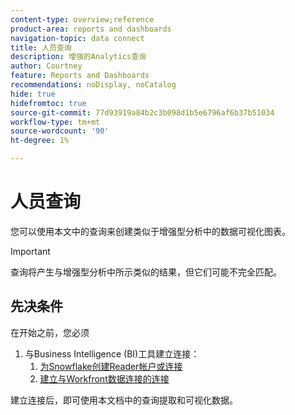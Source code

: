 ```yaml
---
content-type: overview;reference
product-area: reports and dashboards
navigation-topic: data connect
title: 人员查询
description: 增强的Analytics查询
author: Courtney
feature: Reports and Dashboards
recommendations: noDisplay, noCatalog
hide: true
hidefromtoc: true
source-git-commit: 77d93919a84b2c3b098d1b5e6796af6b37b51034
workflow-type: tm+mt
source-wordcount: '90'
ht-degree: 1%

---
```



# 人员查询

您可以使用本文中的查询来创建类似于增强型分析中的数据可视化图表。

>[!IMPORTANT]
>
>查询将产生与增强型分析中所示类似的结果，但它们可能不完全匹配。


## 先决条件

在开始之前，您必须

1. 与Business Intelligence (BI)工具建立连接：
   1. [为Snowflake创建Reader帐户或连接](/help/quicksilver/reports-and-dashboards/data-lake/create-a-reader-account.md)
   1. [建立与Workfront数据连接的连接](/help/quicksilver/reports-and-dashboards/data-lake/share-data-externally.md)

建立连接后，即可使用本文档中的查询提取和可视化数据。


